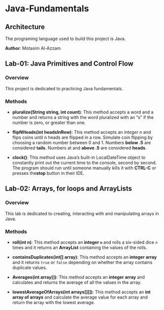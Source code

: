 # Java-Fundamentals

## Architecture

The programing language used to build this project is Java.

**Author**: Motasim Al-Azzam

## Lab-01: Java Primitives and Control Flow

### Overview

This project is dedicated to practicing Java fundamentals.

### Methods 

* **pluralize(String string, int count)**:  This method accepts a word and a number and returns a string with the word pluralized with an “s” if the number is zero, or greater than one.

* **flipNHeads(int headsInRow)**: This method accepts an *integer n* and flips coins until n heads are flipped in a row. Simulate coin flipping by choosing a random number between 0 and 1. Numbers **below .5** are considered **tails**. Numbers at and **above .5** are considered **heads**.

* **clock()**:  This method uses Java’s built-in LocalDateTime object to constantly print out the current time to the console, second by second. The program should run until someone manually kills it with **CTRL-C** or presses the**stop** button in their IDE.

## Lab-02: Arrays, for loops and ArrayLists

### Overview

This lab is dedicated to creating, interacting with and manipulating arrays in Java.

### Methods 

* **roll(int n)**: This method accepts an **integer `n`** and rolls a six-sided dice `n` times and it returns an **ArrayList** containing the values of the rolls.

* **containsDuplicates(int[] array)**: This method accepts an **integer array** and it returns `true` or `false` depending on whether the array contains duplicate values.

*  **Averages(int array[])**: This method accepts an **integer array** and calculates and returns the average of all the values in the array.

* **lowestAverageOfArrays(int arrays[][])**: This method accepts an **int array of arrays** and  calculate the average value for each array and return the array with the lowest average.